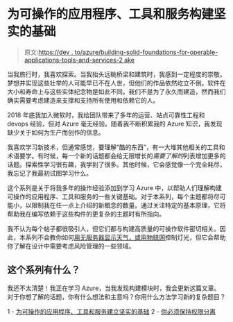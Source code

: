 # 为可操作的应用程序、工具和服务构建坚实的基础

> 原文:[https://dev . to/azure/building-solid-foundations-for-operable-applications-tools-and-services-2 ake](https://dev.to/azure/building-solid-foundations-for-operable-applications-tools-and-services-2ake)

当我旅行时，我喜欢探索。当我抬头远眺桥梁和建筑时，我感到一定程度的崇敬。梦想并实现这些壮举的人可能早已不在人世，但他们的作品依然屹立不倒。软件在大小和寿命上与这些实体纪念物是如此不同。我们不是为了永久而建造，然而我们确实需要考虑建造来支撑和支持所有使用和依赖它的人。

2018 年底我加入微软时，我给团队带来了多年的运营、站点可靠性工程和 devops 经验，但对 Azure 毫无经验。随着我不断积累我的 Azure 知识，我发现缺少关于如何为生产而创作的信息。

我喜欢学习新技术，但通常感觉，要理解“酷的东西”，有一大堆其他相关的工具和术语要学。有时候，每一个新的话题都会给无限增长的*需要了解的*列表增加更多的话题。探索性学习很有趣，我学到了很多。其他时候，它会感觉像一个完全耗尽，我忘记了我最初试图学习什么。

这个系列是关于将我多年的操作经验添加到学习 Azure 中，以帮助人们理解构建可操作的应用程序、工具和服务的一些关键基础。对于本系列，每个主题都将尽可能小，以限制我在任一点上介绍的新概念的数量。通过关注特定的基本原理，它将帮助我在编写依赖于这些构件的更复杂的主题时有所指向。

我不认为每个帖子都很吸引人，但它们都与构建高质量的可操作软件密切相关。因此，本系列不会教你如何[用无服务器显示天气，或用物联网](https://medium.com/microsoftazure/five-iot-devices-you-should-have-bought-yesterday-with-suz-hinton-9de55253f70f)控制灯光，但它会帮助你了解在设计中需要考虑风险管理的一些领域。

## [](#whats-in-this-series)这个系列有什么？

我还不太清楚！我正在学习 Azure，当我发现构建模块时，我会更新这篇文章。对于你想了解的话题，你有什么想法和主意吗？你用什么方法学习新的复杂题目？

1 - [为可操作的应用程序、工具和服务建立坚实的基础](https://dev.to/azure/building-solid-foundations-for-operable-applications-tools-and-services-2ake)
2 - [你必须保持权限分离](https://dev.to/azure/you-gotta-keep-privileges-separated-509)